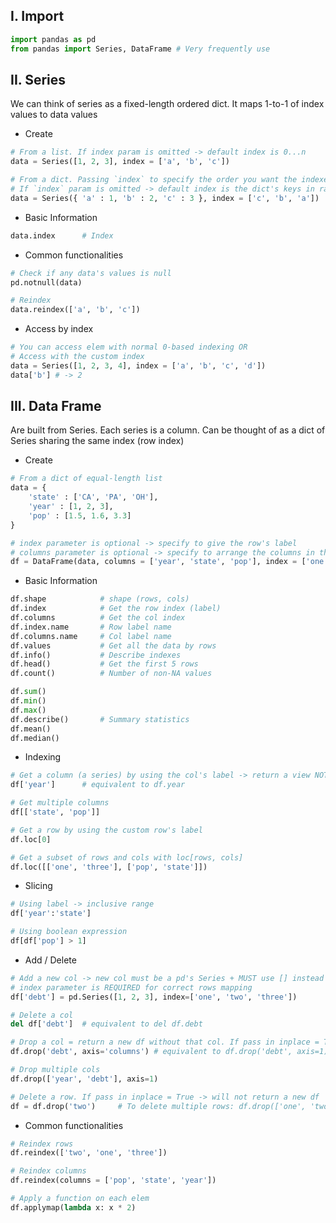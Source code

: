 ## **I. Import**
```python
import pandas as pd
from pandas import Series, DataFrame # Very frequently use
```

## **II. Series**
We can think of series as a fixed-length ordered dict. It maps 1-to-1 of index values to data values 
- Create
```python
# From a list. If index param is omitted -> default index is 0...n
data = Series([1, 2, 3], index = ['a', 'b', 'c'])

# From a dict. Passing `index` to specify the order you want the indexes to be (MUST match the dict's keys)
# If `index` param is omitted -> default index is the dict's keys in random order 
data = Series({ 'a' : 1, 'b' : 2, 'c' : 3 }, index = ['c', 'b', 'a']) 
```

- Basic Information
```python
data.index      # Index
```

- Common functionalities
```python
# Check if any data's values is null
pd.notnull(data)

# Reindex
data.reindex(['a', 'b', 'c'])
```

- Access by index
```python
# You can access elem with normal 0-based indexing OR
# Access with the custom index
data = Series([1, 2, 3, 4], index = ['a', 'b', 'c', 'd'])
data['b'] # -> 2
```

## **III. Data Frame**
Are built from Series. Each series is a column. Can be thought of as a dict of Series sharing the same index (row index)
- Create
```python
# From a dict of equal-length list
data = {
    'state' : ['CA', 'PA', 'OH'],
    'year' : [1, 2, 3],
    'pop' : [1.5, 1.6, 3.3]
}

# index parameter is optional -> specify to give the row's label
# columns parameter is optional -> specify to arrange the columns in that order
df = DataFrame(data, columns = ['year', 'state', 'pop'], index = ['one', 'two', 'three'])
```

- Basic Information
```python
df.shape            # shape (rows, cols)
df.index            # Get the row index (label)
df.columns          # Get the col index
df.index.name       # Row label name
df.columns.name     # Col label name
df.values           # Get all the data by rows
df.info()           # Describe indexes
df.head()           # Get the first 5 rows
df.count()          # Number of non-NA values

df.sum()
df.min()
df.max()
df.describe()       # Summary statistics
df.mean()
df.median()
```

- Indexing
```python
# Get a column (a series) by using the col's label -> return a view NOT a deep copy
df['year']      # equivalent to df.year

# Get multiple columns
df[['state', 'pop']]

# Get a row by using the custom row's label
df.loc[0]

# Get a subset of rows and cols with loc[rows, cols]
df.loc([['one', 'three'], ['pop', 'state']])
```

- Slicing
```python
# Using label -> inclusive range
df['year':'state']

# Using boolean expression
df[df['pop'] > 1]
```

- Add / Delete
```python
# Add a new col -> new col must be a pd's Series + MUST use [] instead of . notation
# index parameter is REQUIRED for correct rows mapping
df['debt'] = pd.Series([1, 2, 3], index=['one', 'two', 'three'])

# Delete a col
del df['debt']  # equivalent to del df.debt

# Drop a col = return a new df without that col. If pass in inplace = True -> will not return a new df
df.drop('debt', axis='columns') # equivalent to df.drop('debt', axis=1)

# Drop multiple cols
df.drop(['year', 'debt'], axis=1)

# Delete a row. If pass in inplace = True -> will not return a new df
df = df.drop('two')     # To delete multiple rows: df.drop(['one', 'two'])
```

- Common functionalities
```python
# Reindex rows
df.reindex(['two', 'one', 'three'])

# Reindex columns
df.reindex(columns = ['pop', 'state', 'year'])

# Apply a function on each elem
df.applymap(lambda x: x * 2)
```
